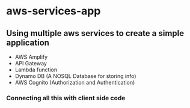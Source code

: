 # aws-services-app


## Using multiple aws services to create a simple application

- AWS Amplify 
- API Gateway
- Lambda function
- Dynamo DB (A NOSQL Database for storing info)
- AWS Cognito (Authorization and Authentication)
### Connecting all this with client side code 
